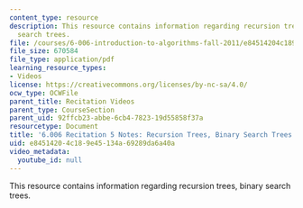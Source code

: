 ```yaml
---
content_type: resource
description: This resource contains information regarding recursion trees, binary
  search trees.
file: /courses/6-006-introduction-to-algorithms-fall-2011/e84514204c189e45134a69289da6a40a_MIT6_006F11_rec05.pdf
file_size: 670584
file_type: application/pdf
learning_resource_types:
- Videos
license: https://creativecommons.org/licenses/by-nc-sa/4.0/
ocw_type: OCWFile
parent_title: Recitation Videos
parent_type: CourseSection
parent_uid: 92ffcb23-abbe-6cb4-7823-19d55858f37a
resourcetype: Document
title: '6.006 Recitation 5 Notes: Recursion Trees, Binary Search Trees'
uid: e8451420-4c18-9e45-134a-69289da6a40a
video_metadata:
  youtube_id: null
---
```

This resource contains information regarding recursion trees, binary search trees.
